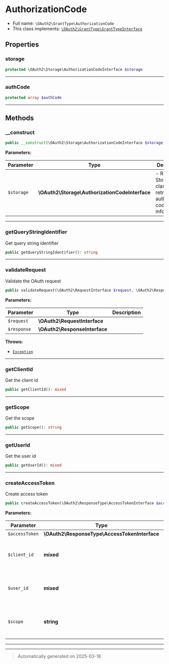 
# AuthorizationCode





* Full name: `\OAuth2\GrantType\AuthorizationCode`
* This class implements:
[`\OAuth2\GrantType\GrantTypeInterface`](./GrantTypeInterface.md)



## Properties


### storage



```php
protected \OAuth2\Storage\AuthorizationCodeInterface $storage
```






***

### authCode



```php
protected array $authCode
```






***

## Methods


### __construct



```php
public __construct(\OAuth2\Storage\AuthorizationCodeInterface $storage): mixed
```








**Parameters:**

| Parameter | Type | Description |
|-----------|------|-------------|
| `$storage` | **\OAuth2\Storage\AuthorizationCodeInterface** | - REQUIRED Storage class for retrieving authorization code information |





***

### getQueryStringIdentifier

Get query string identifier

```php
public getQueryStringIdentifier(): string
```












***

### validateRequest

Validate the OAuth request

```php
public validateRequest(\OAuth2\RequestInterface $request, \OAuth2\ResponseInterface $response): bool
```








**Parameters:**

| Parameter | Type | Description |
|-----------|------|-------------|
| `$request` | **\OAuth2\RequestInterface** |  |
| `$response` | **\OAuth2\ResponseInterface** |  |




**Throws:**

- [`Exception`](../../Exception.md)



***

### getClientId

Get the client id

```php
public getClientId(): mixed
```












***

### getScope

Get the scope

```php
public getScope(): string
```












***

### getUserId

Get the user id

```php
public getUserId(): mixed
```












***

### createAccessToken

Create access token

```php
public createAccessToken(\OAuth2\ResponseType\AccessTokenInterface $accessToken, mixed $client_id, mixed $user_id, string $scope): array
```








**Parameters:**

| Parameter | Type | Description |
|-----------|------|-------------|
| `$accessToken` | **\OAuth2\ResponseType\AccessTokenInterface** |  |
| `$client_id` | **mixed** | - client identifier related to the access token. |
| `$user_id` | **mixed** | - user id associated with the access token |
| `$scope` | **string** | - scopes to be stored in space-separated string. |





***


***
> Automatically generated on 2025-03-18
